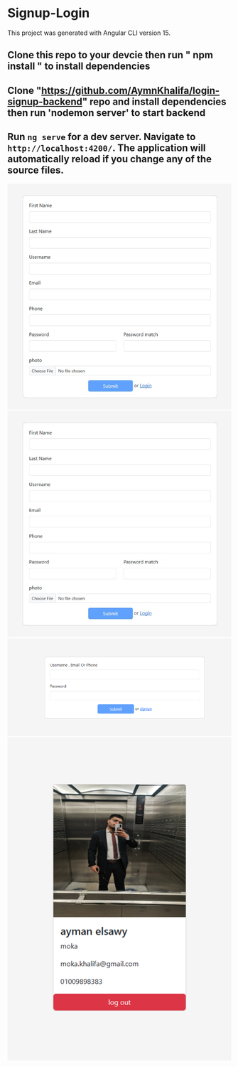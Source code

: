 # Signup-Login

This project was generated with Angular CLI version 15.

## Clone this repo to your devcie then run " npm install " to install dependencies

## Clone "https://github.com/AymnKhalifa/login-signup-backend" repo and install dependencies then run 'nodemon server' to start backend

## Run `ng serve` for a dev server. Navigate to `http://localhost:4200/`. The application will automatically reload if you change any of the source files.

![HOME](src/assets/screens/signup.jpg)
![HOME2](src/assets/screens/signup.jpg)
![HOME3](src/assets/screens/login.png)
![HOME3](src/assets/screens/home.png)

